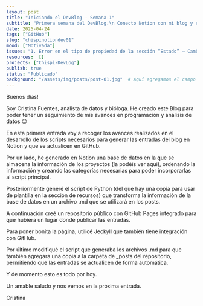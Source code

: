 ```yaml
---
layout: post
title: "Iniciando el DevBlog - Semana 1"
subtitle: "Primera semana del DevBlog.\n Conecto Notion con mi blog y exporto mis posts automáticamente usando Python."
date: 2025-04-24
tags: ["GitHub"]
slug: "chispinotiondev01"
mood: ["Motivada"]
issues: "1. Error en el tipo de propiedad de la sección “Estado” → Cambiar en el script la propiedad buscada \n 2. El contenido no se escribía en el archivo .md → Modificar script para que lea el texto del apartado, comentar la sección del script en el que se genera el contenido de forma dinámica \n"
resources:  []
projects: ["Chispi-DevLog"]
publish: true
status: "Publicado"
background: "/assets/img/posts/post-01.jpg"  # Aquí agregamos el campo de fondo
---
```


Buenos días!

Soy Cristina Fuentes, analista de datos y bióloga. He creado este Blog para poder tener un seguimiento de mis avances en programación y análisis de datos 😉 

En esta primera entrada voy a recoger los avances realizados en el desarrollo de los scripts necesarios para generar las entradas del blog en Notion y que se actualicen en GitHub. 

Por un lado, he generado en Notion una base de datos en la que se almacena la información de los proyectos (la podéis ver aquí), ordenando la información y creando las categorías necesarias para poder incorporarlas al script principal. 

Posteriormente generé el script de Python (del que hay una copia para usar de plantilla en la sección de recursos) que transforma la información de la base de datos en un archivo .md que se utilizará en los posts. 

A continuación creé un repositorio público con GitHub Pages integrado para que hubiera un lugar donde publicar las entradas. 

Para poner bonita la página, utilicé Jeckyll que también tiene integración con GitHub. 

Por último modifiqué el script que generaba los archivos .md para que también agregara una copia a la carpeta de _posts del repositorio, permitiendo que las entradas se actualicen de forma automática. 

Y de momento esto es todo por hoy. 

Un amable saludo y nos vemos en la próxima entrada. 

Cristina
